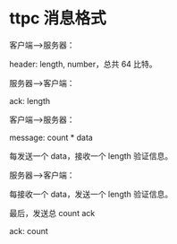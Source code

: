 # ttpc 消息格式

客户端-->服务器：

header: length, number，总共 64 比特。

服务器-->客户端：

ack: length

客户端-->服务器：

message: count * data

每发送一个 data，接收一个 length 验证信息。

服务器-->客户端：

每接收一个 data，发送一个 length 验证信息。

最后，发送总 count ack

ack: count